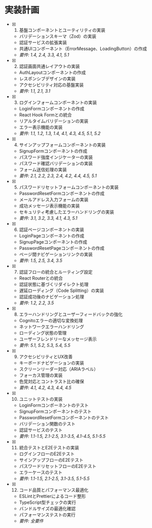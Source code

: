 # 実装計画

- [x] 1. 基盤コンポーネントとユーティリティの実装
  - バリデーションスキーマ（Zod）の実装
  - 認証サービスの拡張実装
  - 共通UIコンポーネント（ErrorMessage、LoadingButton）の作成
  - _要件: 1.4, 2.4, 3.3, 4.1, 5.1_

- [x] 2. 認証画面共通レイアウトの実装
  - AuthLayoutコンポーネントの作成
  - レスポンシブデザインの実装
  - アクセシビリティ対応の基盤実装
  - _要件: 1.1, 2.1, 3.1_

- [x] 3. ログインフォームコンポーネントの実装
  - LoginFormコンポーネントの作成
  - React Hook Formとの統合
  - リアルタイムバリデーションの実装
  - エラー表示機能の実装
  - _要件: 1.1, 1.2, 1.3, 1.4, 4.1, 4.3, 4.5, 5.1, 5.2_

- [x] 4. サインアップフォームコンポーネントの実装
  - SignupFormコンポーネントの作成
  - パスワード強度インジケーターの実装
  - パスワード確認バリデーションの実装
  - フォーム送信処理の実装
  - _要件: 2.1, 2.2, 2.3, 2.4, 4.2, 4.4, 4.5, 5.1_

- [x] 5. パスワードリセットフォームコンポーネントの実装
  - PasswordResetFormコンポーネントの作成
  - メールアドレス入力フォームの実装
  - 成功メッセージ表示機能の実装
  - セキュリティ考慮したエラーハンドリングの実装
  - _要件: 3.1, 3.2, 3.3, 4.1, 4.3, 5.1_

- [x] 6. 認証ページコンポーネントの実装
  - LoginPageコンポーネントの作成
  - SignupPageコンポーネントの作成
  - PasswordResetPageコンポーネントの作成
  - ページ間ナビゲーションリンクの実装
  - _要件: 1.5, 2.5, 3.4, 3.5_

- [x] 7. 認証フローの統合とルーティング設定
  - React Routerとの統合
  - 認証状態に基づくリダイレクト処理
  - 遅延ローディング（Code Splitting）の実装
  - 認証成功後のナビゲーション処理
  - _要件: 1.2, 2.2, 3.5_

- [x] 8. エラーハンドリングとユーザーフィードバックの強化
  - Cognitoエラーの適切な変換処理
  - ネットワークエラーハンドリング
  - ローディング状態の管理
  - ユーザーフレンドリーなメッセージ表示
  - _要件: 5.1, 5.2, 5.3, 5.4, 5.5_

- [x] 9. アクセシビリティとUX改善
  - キーボードナビゲーションの実装
  - スクリーンリーダー対応（ARIAラベル）
  - フォーカス管理の実装
  - 色覚対応とコントラスト比の確保
  - _要件: 4.1, 4.2, 4.3, 4.4, 4.5_

- [x] 10. ユニットテストの実装
  - LoginFormコンポーネントのテスト
  - SignupFormコンポーネントのテスト
  - PasswordResetFormコンポーネントのテスト
  - バリデーション関数のテスト
  - 認証サービスのテスト
  - _要件: 1.1-1.5, 2.1-2.5, 3.1-3.5, 4.1-4.5, 5.1-5.5_

- [x] 11. 統合テストとE2Eテストの実装
  - ログインフローのE2Eテスト
  - サインアップフローのE2Eテスト
  - パスワードリセットフローのE2Eテスト
  - エラーケースのテスト
  - _要件: 1.1-1.5, 2.1-2.5, 3.1-3.5, 5.1-5.5_

- [x] 12. コード品質とパフォーマンス最適化
  - ESLintとPrettierによるコード整形
  - TypeScript型チェックの実行
  - バンドルサイズの最適化確認
  - パフォーマンステストの実行
  - _要件: 全要件_
